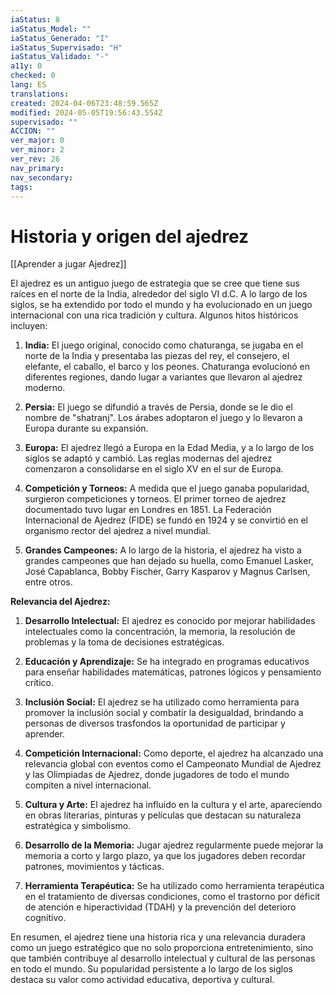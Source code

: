 ```yaml
---
iaStatus: 8
iaStatus_Model: ""
iaStatus_Generado: "I"
iaStatus_Supervisado: "H"
iaStatus_Validado: "-"
a11y: 0
checked: 0
lang: ES
translations: 
created: 2024-04-06T23:48:59.565Z
modified: 2024-05-05T19:56:43.554Z
supervisado: ""
ACCION: ""
ver_major: 0
ver_minor: 2
ver_rev: 26
nav_primary: 
nav_secondary: 
tags:
---
```

# Historia y origen del ajedrez

[[Aprender a jugar Ajedrez]]

El ajedrez es un antiguo juego de estrategia que se cree que tiene sus raíces en el norte de la India, alrededor del siglo VI d.C. A lo largo de los siglos, se ha extendido por todo el mundo y ha evolucionado en un juego internacional con una rica tradición y cultura. Algunos hitos históricos incluyen:

1. **India:** El juego original, conocido como chaturanga, se jugaba en el norte de la India y presentaba las piezas del rey, el consejero, el elefante, el caballo, el barco y los peones. Chaturanga evolucionó en diferentes regiones, dando lugar a variantes que llevaron al ajedrez moderno.

2. **Persia:** El juego se difundió a través de Persia, donde se le dio el nombre de "shatranj". Los árabes adoptaron el juego y lo llevaron a Europa durante su expansión.

3. **Europa:** El ajedrez llegó a Europa en la Edad Media, y a lo largo de los siglos se adaptó y cambió. Las reglas modernas del ajedrez comenzaron a consolidarse en el siglo XV en el sur de Europa.

4. **Competición y Torneos:** A medida que el juego ganaba popularidad, surgieron competiciones y torneos. El primer torneo de ajedrez documentado tuvo lugar en Londres en 1851. La Federación Internacional de Ajedrez (FIDE) se fundó en 1924 y se convirtió en el organismo rector del ajedrez a nivel mundial.

5. **Grandes Campeones:** A lo largo de la historia, el ajedrez ha visto a grandes campeones que han dejado su huella, como Emanuel Lasker, José Capablanca, Bobby Fischer, Garry Kasparov y Magnus Carlsen, entre otros.

**Relevancia del Ajedrez:**

1. **Desarrollo Intelectual:** El ajedrez es conocido por mejorar habilidades intelectuales como la concentración, la memoria, la resolución de problemas y la toma de decisiones estratégicas.

2. **Educación y Aprendizaje:** Se ha integrado en programas educativos para enseñar habilidades matemáticas, patrones lógicos y pensamiento crítico.

3. **Inclusión Social:** El ajedrez se ha utilizado como herramienta para promover la inclusión social y combatir la desigualdad, brindando a personas de diversos trasfondos la oportunidad de participar y aprender.

4. **Competición Internacional:** Como deporte, el ajedrez ha alcanzado una relevancia global con eventos como el Campeonato Mundial de Ajedrez y las Olimpiadas de Ajedrez, donde jugadores de todo el mundo compiten a nivel internacional.

5. **Cultura y Arte:** El ajedrez ha influido en la cultura y el arte, apareciendo en obras literarias, pinturas y películas que destacan su naturaleza estratégica y simbolismo.

6. **Desarrollo de la Memoria:** Jugar ajedrez regularmente puede mejorar la memoria a corto y largo plazo, ya que los jugadores deben recordar patrones, movimientos y tácticas.

7. **Herramienta Terapéutica:** Se ha utilizado como herramienta terapéutica en el tratamiento de diversas condiciones, como el trastorno por déficit de atención e hiperactividad (TDAH) y la prevención del deterioro cognitivo.

En resumen, el ajedrez tiene una historia rica y una relevancia duradera como un juego estratégico que no solo proporciona entretenimiento, sino que también contribuye al desarrollo intelectual y cultural de las personas en todo el mundo. Su popularidad persistente a lo largo de los siglos destaca su valor como actividad educativa, deportiva y cultural.